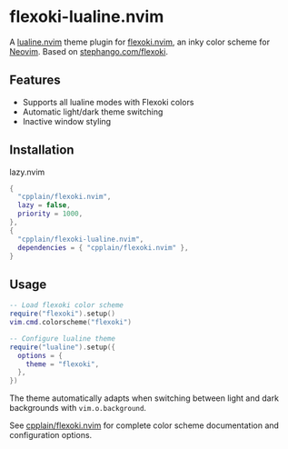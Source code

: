 # flexoki-lualine.nvim

A [lualine.nvim](https://github.com/nvim-lualine/lualine.nvim) theme plugin for [flexoki.nvim](https://github.com/cpplain/flexoki.nvim), an inky color scheme for [Neovim](https://github.com/neovim/neovim). Based on [stephango.com/flexoki](https://stephango.com/flexoki).

## Features

- Supports all lualine modes with Flexoki colors
- Automatic light/dark theme switching
- Inactive window styling

## Installation

lazy.nvim

```lua
{
  "cpplain/flexoki.nvim",
  lazy = false,
  priority = 1000,
},
{
  "cpplain/flexoki-lualine.nvim",
  dependencies = { "cpplain/flexoki.nvim" },
}
```

## Usage

```lua
-- Load flexoki color scheme
require("flexoki").setup()
vim.cmd.colorscheme("flexoki")

-- Configure lualine theme
require("lualine").setup({
  options = {
    theme = "flexoki",
  },
})
```

The theme automatically adapts when switching between light and dark backgrounds with `vim.o.background`.

See [cpplain/flexoki.nvim](https://github.com/cpplain/flexoki.nvim) for complete color scheme documentation and configuration options.
